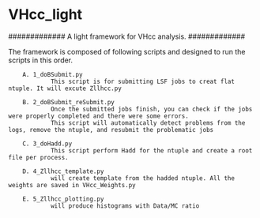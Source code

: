 # VHcc_light
############# A light framework for VHcc analysis. #############

The framework is composed of following scripts and designed to run the scripts in this order.

        A. 1_doBSubmit.py
                This script is for submitting LSF jobs to creat flat ntuple. It will excute Zllhcc.py

        B. 2_doBSubmit_reSubmit.py
                Once the submitted jobs finish, you can check if the jobs were properly completed and there were some errors.
                This script will automatically detect problems from the logs, remove the ntuple, and resubmit the problematic jobs

        C. 3_doHadd.py
                This script perform Hadd for the ntuple and create a root file per process.

        D. 4_Zllhcc_template.py
                will create template from the hadded ntuple. All the weights are saved in VHcc_Weights.py

        E. 5_Zllhcc_plotting.py
                will produce histograms with Data/MC ratio
